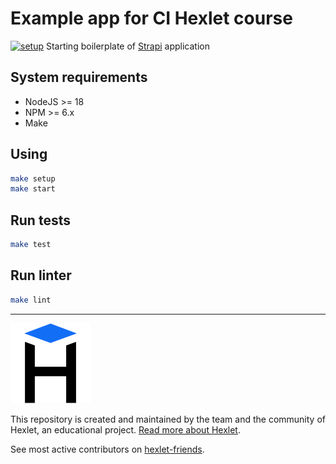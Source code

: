 # Example app for CI Hexlet course

[![setup](https://github.com/thedoorbell/hexlet-ci-app/actions/workflows/setup.yml/badge.svg)](https://github.com/thedoorbell/hexlet-ci-app/actions/workflows/setup.yml)
Starting boilerplate of [Strapi](https://strapi.io/) application

## System requirements

- NodeJS >= 18
- NPM >= 6.x
- Make

## Using

```sh
make setup
make start
```

## Run tests

```sh
make test
```

## Run linter

```sh
make lint
```

---

[![Hexlet Ltd. logo](https://raw.githubusercontent.com/Hexlet/assets/master/images/hexlet_logo128.png)](https://hexlet.io/?utm_source=github&utm_medium=link&utm_campaign=hexlet-ci-app)

This repository is created and maintained by the team and the community of Hexlet, an educational project. [Read more about Hexlet](https://hexlet.io/?utm_source=github&utm_medium=link&utm_campaign=hexlet-ci-app).

See most active contributors on [hexlet-friends](https://friends.hexlet.io/).
